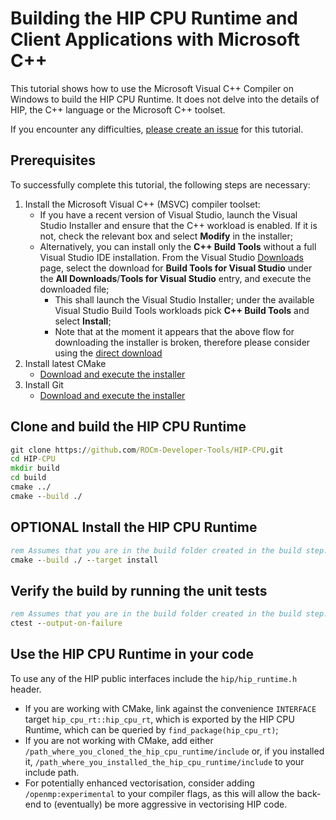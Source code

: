# Building the HIP CPU Runtime and Client Applications with Microsoft C++ #

This tutorial shows how to use the Microsoft Visual C++ Compiler on Windows to
build the HIP CPU Runtime. It does not delve into the details of HIP, the
C++ language or the Microsoft C++ toolset.

If you encounter any difficulties, [please create an issue](https://github.com/ROCm-Developer-Tools/HIP-CPU/issues/new/choose)
for this tutorial.

## Prerequisites ##

To successfully complete this tutorial, the following steps are necessary:

1. Install the Microsoft Visual C++ (MSVC) compiler toolset:
   - If you have a recent version of Visual Studio, launch the Visual Studio
     Installer and ensure that the C++ workload is enabled. If it is not, check
     the relevant box and select **Modify** in the installer;
   - Alternatively, you can install only the **C++ Build Tools** without a full
     Visual Studio IDE installation. From the Visual Studio [Downloads](https://visualstudio.microsoft.com/downloads#other)
     page, select the download for **Build Tools for Visual Studio** under the
     **All Downloads**/**Tools for Visual Studio** entry, and execute the
     downloaded file;
     - This shall launch the Visual Studio Installer; under the available
       Visual Studio Build Tools workloads pick **C++ Build Tools** and select
       **Install**;
     - Note that at the moment it appears that the above flow for downloading
       the installer is broken, therefore please consider using the
       [direct download](https://visualstudio.microsoft.com/thank-you-downloading-visual-studio/?sku=BuildTools&rel=16#)
2. Install latest CMake
   - [Download and execute the installer](https://cmake.org/download/)
3. Install Git
   - [Download and execute the installer](https://git-scm.com/download/win)

## Clone and build the HIP CPU Runtime ##

```cmd
git clone https://github.com/ROCm-Developer-Tools/HIP-CPU.git
cd HIP-CPU
mkdir build
cd build
cmake ../
cmake --build ./
```

## **OPTIONAL** Install the HIP CPU Runtime ##

```cmd
rem Assumes that you are in the build folder created in the build step.
cmake --build ./ --target install
```

## Verify the build by running the unit tests ##

```cmd
rem Assumes that you are in the build folder created in the build step.
ctest --output-on-failure
```

## Use the HIP CPU Runtime in your code ##

To use any of the HIP public interfaces include the `hip/hip_runtime.h` header.

- If you are working with CMake, link against the convenience `INTERFACE` target
  `hip_cpu_rt::hip_cpu_rt`, which is exported by the HIP CPU Runtime, which can
  be queried by `find_package(hip_cpu_rt)`;
- If you are not working with CMake, add either
  `/path_where_you_cloned_the_hip_cpu_runtime/include` or, if you installed it,
  `/path_where_you_installed_the_hip_cpu_runtime/include` to your include path.
- For potentially enhanced vectorisation, consider adding `/openmp:experimental`
  to your compiler flags, as this will allow the back-end to (eventually) be
  more aggressive in vectorising HIP code.
